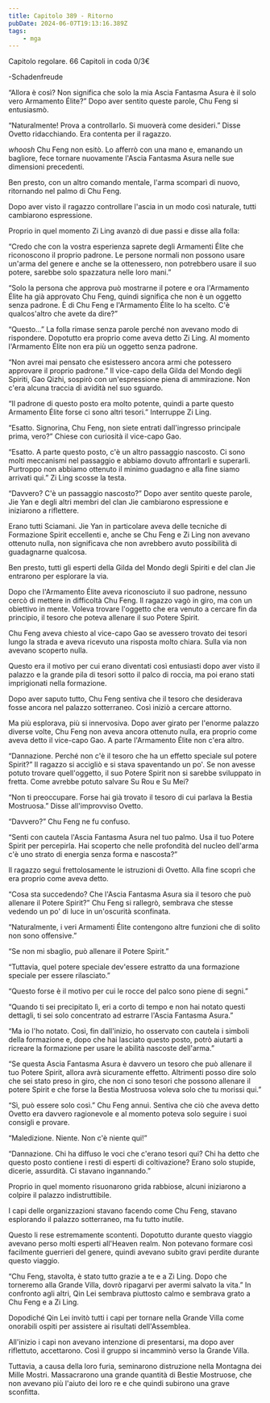 ```yaml
---
title: Capitolo 389 - Ritorno
pubDate: 2024-06-07T19:13:16.389Z
tags:
    - mga
---
```

                
Capitolo regolare.
66 Capitoli in coda 0/3€


-Schadenfreude


“Allora è così? Non significa che solo la mia Ascia Fantasma Asura è il solo vero Armamento Élite?” Dopo aver sentito queste parole, Chu Feng si entusiasmò.


“Naturalmente! Prova a controllarlo. Si muoverà come desideri.” Disse Ovetto ridacchiando. Era contenta per il ragazzo.


*whoosh* Chu Feng non esitò. Lo afferrò con una mano e, emanando un bagliore, fece tornare nuovamente l'Ascia Fantasma Asura nelle sue dimensioni precedenti.


Ben presto, con un altro comando mentale, l'arma scomparì di nuovo, ritornando nel palmo di Chu Feng.


Dopo aver visto il ragazzo controllare l'ascia in un modo così naturale, tutti cambiarono espressione.


Proprio in quel momento Zi Ling avanzò di due passi e disse alla folla:


“Credo che con la vostra esperienza saprete degli Armamenti Élite che riconoscono il proprio padrone. Le persone normali non possono usare un'arma del genere e anche se la ottenessero, non potrebbero usare il suo potere, sarebbe solo spazzatura nelle loro mani.”


“Solo la persona che approva può mostrarne il potere e ora l'Armamento Élite ha già approvato Chu Feng, quindi significa che non è un oggetto senza padrone. È di Chu Feng e l'Armamento Élite lo ha scelto. C'è qualcos'altro che avete da dire?”


“Questo...” La folla rimase senza parole perché non avevano modo di rispondere. Dopotutto era proprio come aveva detto Zi Ling. Al momento l'Armamento Élite non era più un oggetto senza padrone.


“Non avrei mai pensato che esistessero ancora armi che potessero approvare il proprio padrone.” Il vice-capo della Gilda del Mondo degli Spiriti, Gao Qizhi, sospirò con un'espressione piena di ammirazione. Non c'era alcuna traccia di avidità nel suo sguardo.


“Il padrone di questo posto era molto potente, quindi a parte questo Armamento Élite forse ci sono altri tesori.” Interruppe Zi Ling.


“Esatto. Signorina, Chu Feng, non siete entrati dall'ingresso principale prima, vero?” Chiese con curiosità il vice-capo Gao.


“Esatto. A parte questo posto, c'è un altro passaggio nascosto. Ci sono molti meccanismi nel passaggio e abbiamo dovuto affrontarli e superarli. Purtroppo non abbiamo ottenuto il minimo guadagno e alla fine siamo arrivati qui.” Zi Ling scosse la testa.


“Davvero? C'è un passaggio nascosto?” Dopo aver sentito queste parole, Jie Yan e degli altri membri del clan Jie cambiarono espressione e iniziarono a riflettere.


Erano tutti Sciamani. Jie Yan in particolare aveva delle tecniche di Formazione Spirit eccellenti e, anche se Chu Feng e Zi Ling non avevano ottenuto nulla, non significava che non avrebbero avuto possibilità di guadagnarne qualcosa.


Ben presto, tutti gli esperti della Gilda del Mondo degli Spiriti e del clan Jie entrarono per esplorare la via.


Dopo che l'Armamento Élite aveva riconosciuto il suo padrone, nessuno cercò di mettere in difficoltà Chu Feng. Il ragazzo vagò in giro, ma con un obiettivo in mente. Voleva trovare l'oggetto che era venuto a cercare fin da principio, il tesoro che poteva allenare il suo Potere Spirit.


Chu Feng aveva chiesto al vice-capo Gao se avessero trovato dei tesori lungo la strada e aveva ricevuto una risposta molto chiara. Sulla via non avevano scoperto nulla.


Questo era il motivo per cui erano diventati così entusiasti dopo aver visto il palazzo e la grande pila di tesori sotto il palco di roccia, ma poi erano stati imprigionati nella formazione.


Dopo aver saputo tutto, Chu Feng sentiva che il tesoro che desiderava fosse ancora nel palazzo sotterraneo. Così iniziò a cercare attorno.


Ma più esplorava, più si innervosiva. Dopo aver girato per l'enorme palazzo diverse volte, Chu Feng non aveva ancora ottenuto nulla, era proprio come aveva detto il vice-capo Gao. A parte l'Armamento Élite non c'era altro.


“Dannazione. Perché non c'è il tesoro che ha un effetto speciale sul potere Spirit?” Il ragazzo si accigliò e si stava spaventando un po'. Se non avesse potuto trovare quell'oggetto, il suo Potere Spirit non si sarebbe sviluppato in fretta. Come avrebbe potuto salvare Su Rou e Su Mei?


“Non ti preoccupare. Forse hai già trovato il tesoro di cui parlava la Bestia Mostruosa.” Disse all'improvviso Ovetto.


“Davvero?” Chu Feng ne fu confuso.


“Senti con cautela l'Ascia Fantasma Asura nel tuo palmo. Usa il tuo Potere Spirit per percepirla. Hai scoperto che nelle profondità del nucleo dell'arma c'è uno strato di energia senza forma e nascosta?”


Il ragazzo seguì frettolosamente le istruzioni di Ovetto. Alla fine scoprì che era proprio come aveva detto.


“Cosa sta succedendo? Che l'Ascia Fantasma Asura sia il tesoro che può allenare il Potere Spirit?” Chu Feng si rallegrò, sembrava che stesse vedendo un po' di luce in un'oscurità sconfinata.


“Naturalmente, i veri Armamenti Élite contengono altre funzioni che di solito non sono offensive.”


“Se non mi sbaglio, può allenare il Potere Spirit.”


“Tuttavia, quel potere speciale dev'essere estratto da una formazione speciale per essere rilasciato.”


“Questo forse è il motivo per cui le rocce del palco sono piene di segni.”


“Quando ti sei precipitato lì, eri a corto di tempo e non hai notato questi dettagli, ti sei solo concentrato ad estrarre l'Ascia Fantasma Asura.”


“Ma io l'ho notato. Così, fin dall'inizio, ho osservato con cautela i simboli della formazione e, dopo che hai lasciato questo posto, potrò aiutarti a ricreare la formazione per usare le abilità nascoste dell'arma.”


“Se questa Ascia Fantasma Asura è davvero un tesoro che può allenare il tuo Potere Spirit, allora avrà sicuramente effetto. Altrimenti posso dire solo che sei stato preso in giro, che non ci sono tesori che possono allenare il potere Spirit e che forse la Bestia Mostruosa voleva solo che tu morissi qui.”


“Sì, può essere solo così.” Chu Feng annuì. Sentiva che ciò che aveva detto Ovetto era davvero ragionevole e al momento poteva solo seguire i suoi consigli e provare.


“Maledizione. Niente. Non c'è niente qui!”


“Dannazione. Chi ha diffuso le voci che c'erano tesori qui? Chi ha detto che questo posto contiene i resti di esperti di coltivazione? Erano solo stupide, dicerie, assurdità. Ci stavano ingannando.”


Proprio in quel momento risuonarono grida rabbiose, alcuni iniziarono a colpire il palazzo indistruttibile.


I capi delle organizzazioni stavano facendo come Chu Feng, stavano esplorando il palazzo sotterraneo, ma fu tutto inutile.


Questo li rese estremamente scontenti. Dopotutto durante questo viaggio avevano perso molti esperti all'Heaven realm. Non potevano formare così facilmente guerrieri del genere, quindi avevano subito gravi perdite durante questo viaggio.


“Chu Feng, stavolta, è stato tutto grazie a te e a Zi Ling. Dopo che torneremo alla Grande Villa, dovrò ripagarvi per avermi salvato la vita.” In confronto agli altri, Qin Lei sembrava piuttosto calmo e sembrava grato a Chu Feng e a Zi Ling.


Dopodiché Qin Lei invitò tutti i capi per tornare nella Grande Villa come onorabili ospiti per assistere ai risultati dell'Assemblea.


All'inizio i capi non avevano intenzione di presentarsi, ma dopo aver riflettuto, accettarono. Così il gruppo si incamminò verso la Grande Villa.


Tuttavia, a causa della loro furia, seminarono distruzione nella Montagna dei Mille Mostri. Massacrarono una grande quantità di Bestie Mostruose, che non avevano più l'aiuto dei loro re e che quindi subirono una grave sconfitta.



